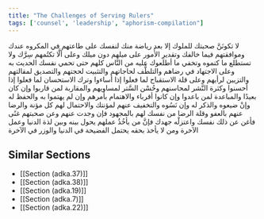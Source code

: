 ```yaml
---
title: "The Challenges of Serving Rulers"
tags: ['counsel', 'leadership', "aphorism-compilation"]
---
```


 لا تكونَنَّ صحبتك للملوك إلا بعد رياضة منك لنفسك على طاعتهم في المكروه عندك وموافقتهم فيما خالفك وتقديرِ الأُمور على ميلهم دون ميلك وعلى ألَّا تكتُمهم سِرَّك ولا تستطلع ما كتموه وتخفي ما أطلعوك عليه من النَّاس كلهم حتى تحمي نفسك الحديث به وعلى الاجتهاد في رضاهم والتلطُّف لحاجاتهم والتثبيت لحجتهم والتصديق لمقالتهم والتزيين لرأيهم وعلى قلة الاستقباح لما فعلوا إذا أساءوا وترك الاستحسان لما فعلوا إذا أحسنوا وكثرة النَّشر لمحاسنهم وحُسْن السَّتر لمساويهم والمقاربة لمن قاربوا وإن كان بعيدًا والمباعدة لمن باعدوا وإن كانوا أقرباء والاهتمام بأمرهم وإن لم يهتموا به والحفظ له وإنْ ضيعوه والذكر له وإن نَسُوه والتخفيف عنهم لمؤنتك والاحتمال لهم كل مؤنة والرضا عنهم بالعفو وقلة الرضا من نفسك لهم بالمجهود فإن وجدت عنهم وعن صحبتهم غنًى فأغن عن ذلك نفسك واعتزلْه جهدك فإنَّ من يأخُذُ عملهم يحول بينه وبين لذة الدنيا وعمل الآخرة ومن لا يأخذ بحقه يحتمل الفضيحة في الدنيا والوزر في الآخرة

## Similar Sections
- [[Section (adka.37)]]
 - [[Section (adka.38)]]
 - [[Section (adka.19)]]
 - [[Section (adka.7)]]
 - [[Section (adka.22)]]
